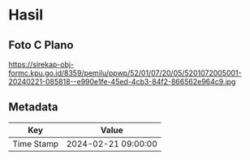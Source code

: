 # Hasil

## Foto C Plano

https://sirekap-obj-formc.kpu.go.id/8359/pemilu/ppwp/52/01/07/20/05/5201072005001-20240221-085818--e990e1fe-45ed-4cb3-84f2-866562e964c9.jpg


## Metadata

| Key        | Value               |
| ---------- | ------------------- |
| Time Stamp | 2024-02-21 09:00:00 |



